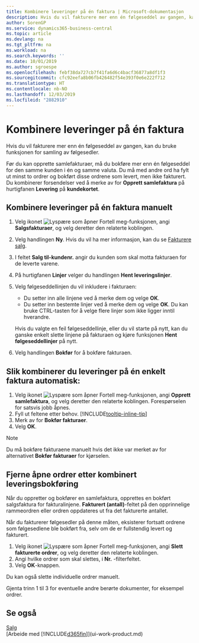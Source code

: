 ```yaml
---
title: Kombinere leveringer på én faktura | Microsoft-dokumentasjon
description: Hvis du vil fakturere mer enn én følgeseddel av gangen, kan du bruke funksjonen for samling av følgesedler.
author: SorenGP
ms.service: dynamics365-business-central
ms.topic: article
ms.devlang: na
ms.tgt_pltfrm: na
ms.workload: na
ms.search.keywords: ''
ms.date: 10/01/2019
ms.author: sgroespe
ms.openlocfilehash: febf38da727cb7f41fa6d6c4bacf36877a8df1f3
ms.sourcegitcommit: cfc92eefa8b06fb426482f54e393f0e6e222f712
ms.translationtype: HT
ms.contentlocale: nb-NO
ms.lasthandoff: 12/03/2019
ms.locfileid: "2882910"
---
```

# <a name="combine-shipments-on-a-single-invoice"></a>Kombinere leveringer på én faktura
Hvis du vil fakturere mer enn én følgeseddel av gangen, kan du bruke funksjonen for samling av følgesedler.  

 Før du kan opprette samlefakturaer, må du bokføre mer enn én følgeseddel for den samme kunden i én og samme valuta. Du må med andre ord ha fylt ut minst to ordrer og bokført disse ordrene som levert, men ikke fakturert. Du kombinerer forsendelser ved å merke av for **Opprett samlefaktura** på hurtigfanen **Levering** på **kundekortet**.  

## <a name="to-manually-combine-shipments-on-a-single-invoice"></a>Kombinere leveringer på én faktura manuelt  
1. Velg ikonet ![Lyspære som åpner Fortell meg-funksjonen](media/ui-search/search_small.png "Fortell hva du vil gjøre"), angi **Salgsfakturaer**, og velg deretter den relaterte koblingen.  
2. Velg handlingen **Ny**. Hvis du vil ha mer informasjon, kan du se [Fakturere salg](sales-how-invoice-sales.md).
3. I feltet **Salg til-kundenr.** angir du kunden som skal motta fakturaen for de leverte varene.  
4. På hurtigfanen **Linjer** velger du handlingen **Hent leveringslinjer**.  
5. Velg følgeseddellinjen du vil inkludere i fakturaen:  

    - Du setter inn alle linjene ved å merke dem og velge **OK**.  
    - Du setter inn bestemte linjer ved å merke dem og velge **OK**. Du kan bruke CTRL-tasten for å velge flere linjer som ikke ligger inntil hverandre.  

    Hvis du valgte en feil følgeseddellinje, eller du vil starte på nytt, kan du ganske enkelt slette linjene på fakturaen og kjøre funksjonen **Hent følgeseddellinjer** på nytt.  
7. Velg handlingen **Bokfør** for å bokføre fakturaen.  

## <a name="to-automatically-combine-shipments-on-a-single-invoice"></a>Slik kombinerer du leveringer på én enkelt faktura automatisk:  
1. Velg ikonet ![Lyspære som åpner Fortell meg-funksjonen](media/ui-search/search_small.png "Fortell hva du vil gjøre"), angi **Opprett samlefaktura**, og velg deretter den relaterte koblingen. Forespørselen for satsvis jobb åpnes.  
2. Fyll ut feltene etter behov. [!INCLUDE[tooltip-inline-tip](includes/tooltip-inline-tip_md.md)]
3. Merk av for **Bokfør fakturaer**.  
4.  Velg **OK**.  

> [!NOTE]  
>  Du må bokføre fakturaene manuelt hvis det ikke var merket av for alternativet **Bokfør fakturaer** for kjørselen.  

## <a name="to-remove-open-sales-orders-after-combined-shipment-posting"></a>Fjerne åpne ordrer etter kombinert leveringsbokføring 
Når du oppretter og bokfører en samlefaktura, opprettes en bokført salgsfaktura for fakturalinjene. **Fakturert (antall)**-feltet på den opprinnelige rammeordren eller ordren oppdateres ut fra det fakturerte antallet.  

Når du fakturerer følgesedler på denne måten, eksisterer fortsatt ordrene som følgesedlene ble bokført fra, selv om de er fullstendig levert og fakturert.   

1. Velg ikonet ![Lyspære som åpner Fortell meg-funksjonen](media/ui-search/search_small.png "Fortell hva du vil gjøre"), angi **Slett fakturerte ordrer**, og velg deretter den relaterte koblingen.  
2. Angi hvilke ordrer som skal slettes, i **Nr.** -filterfeltet.  
3. Velg **OK**-knappen.  

Du kan også slette individuelle ordrer manuelt.  

Gjenta trinn 1 til 3 for eventuelle andre berørte dokumenter, for eksempel ordrer.

## <a name="see-also"></a>Se også  
[Salg](sales-manage-sales.md)  
[Arbeide med [!INCLUDE[d365fin](includes/d365fin_md.md)]](ui-work-product.md)
